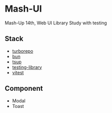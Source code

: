 # Mash-UI

Mash-Up 14th, Web UI Library Study with testing

## Stack

- [turborepo](https://turbo.build/repo)
- [bun](https://bun.sh)
- [tsup](https://tsup.egoist.dev)
- [testing-library](https://testing-library.com)
- [vitest](https://vitest.dev)

## Component

- Modal
- Toast
